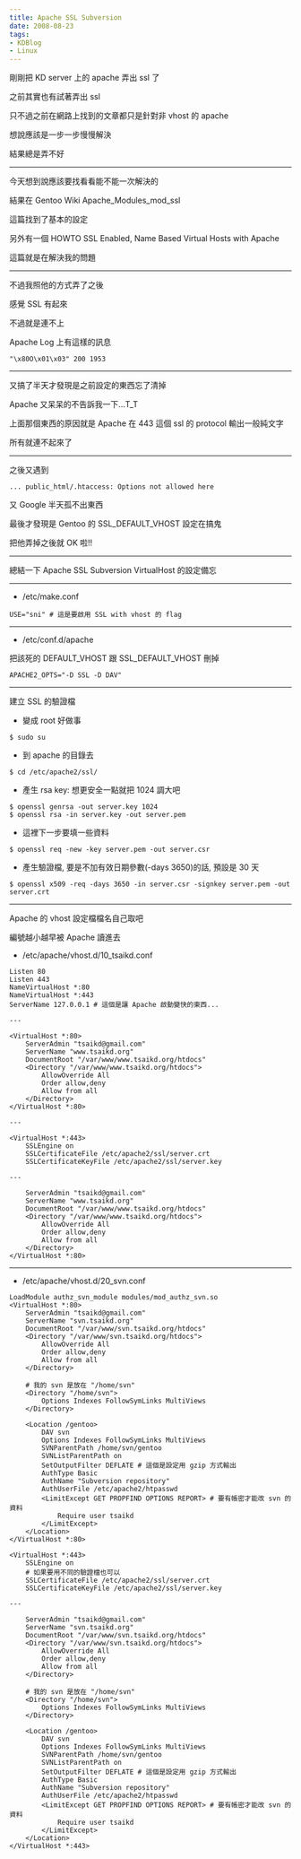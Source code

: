 ```yaml
---
title: Apache SSL Subversion
date: 2008-08-23
tags:
- KDBlog
- Linux
---
```

剛剛把 KD server 上的 apache 弄出 ssl 了

之前其實也有試著弄出 ssl

只不過之前在網路上找到的文章都只是針對非 vhost 的 apache

想說應該是一步一步慢慢解決

結果總是弄不好

---

今天想到說應該要找看看能不能一次解決的

結果在 Gentoo Wiki Apache_Modules_mod_ssl

這篇找到了基本的設定

另外有一個 HOWTO SSL Enabled, Name Based Virtual Hosts with Apache

這篇就是在解決我的問題

---

不過我照他的方式弄了之後

感覺 SSL 有起來

不過就是連不上

Apache Log 上有這樣的訊息

`"\x80O\x01\x03" 200 1953`

---

又搞了半天才發現是之前設定的東西忘了清掉

Apache 又呆呆的不告訴我一下...T_T

上面那個東西的原因就是 Apache 在 443 這個 ssl 的 protocol 輸出一般純文字

所有就連不起來了

---

之後又遇到

`... public_html/.htaccess: Options not allowed here`

又 Google 半天孤不出東西

最後才發現是 Gentoo 的 SSL_DEFAULT_VHOST 設定在搞鬼

把他弄掉之後就 OK 啦!!

---

總結一下 Apache SSL Subversion VirtualHost 的設定備忘

---

* /etc/make.conf

```
USE="sni" # 這是要啟用 SSL with vhost 的 flag
```

---

* /etc/conf.d/apache

把該死的 DEFAULT_VHOST 跟 SSL_DEFAULT_VHOST 刪掉

```
APACHE2_OPTS="-D SSL -D DAV"
```

---

建立 SSL 的驗證檔

* 變成 root 好做事

```
$ sudo su
```

* 到 apache 的目錄去

```
$ cd /etc/apache2/ssl/
```

* 產生 rsa key: 想更安全一點就把 1024 調大吧

```
$ openssl genrsa -out server.key 1024
$ openssl rsa -in server.key -out server.pem
```

* 這裡下一步要填一些資料

```
$ openssl req -new -key server.pem -out server.csr
```

* 產生驗證檔, 要是不加有效日期參數(-days 3650)的話, 預設是 30 天

```
$ openssl x509 -req -days 3650 -in server.csr -signkey server.pem -out server.crt
```

---

Apache 的 vhost 設定檔檔名自己取吧

編號越小越早被 Apache 讀進去

* /etc/apache/vhost.d/10_tsaikd.conf

```
Listen 80
Listen 443
NameVirtualHost *:80
NameVirtualHost *:443
ServerName 127.0.0.1 # 這個是讓 Apache 啟動變快的東西...

---

<VirtualHost *:80>
	ServerAdmin "tsaikd@gmail.com"
	ServerName "www.tsaikd.org"
	DocumentRoot "/var/www/www.tsaikd.org/htdocs"
	<Directory "/var/www/www.tsaikd.org/htdocs">
		AllowOverride All
		Order allow,deny
		Allow from all
	</Directory>
</VirtualHost *:80>

---

<VirtualHost *:443>
	SSLEngine on
	SSLCertificateFile /etc/apache2/ssl/server.crt
	SSLCertificateKeyFile /etc/apache2/ssl/server.key

---

	ServerAdmin "tsaikd@gmail.com"
	ServerName "www.tsaikd.org"
	DocumentRoot "/var/www/www.tsaikd.org/htdocs"
	<Directory "/var/www/www.tsaikd.org/htdocs">
		AllowOverride All
		Order allow,deny
		Allow from all
	</Directory>
</VirtualHost *:80>
```

---

* /etc/apache/vhost.d/20_svn.conf

```
LoadModule authz_svn_module modules/mod_authz_svn.so
<VirtualHost *:80>
	ServerAdmin "tsaikd@gmail.com"
	ServerName "svn.tsaikd.org"
	DocumentRoot "/var/www/svn.tsaikd.org/htdocs"
	<Directory "/var/www/svn.tsaikd.org/htdocs">
		AllowOverride All
		Order allow,deny
		Allow from all
	</Directory>

	# 我的 svn 是放在 "/home/svn"
	<Directory "/home/svn">
		Options Indexes FollowSymLinks MultiViews
	</Directory>

	<Location /gentoo>
		DAV svn
		Options Indexes FollowSymLinks MultiViews
		SVNParentPath /home/svn/gentoo
		SVNListParentPath on
		SetOutputFilter DEFLATE # 這個是設定用 gzip 方式輸出
		AuthType Basic
		AuthName "Subversion repository"
		AuthUserFile /etc/apache2/htpasswd
		<LimitExcept GET PROPFIND OPTIONS REPORT> # 要有帳密才能改 svn 的資料
			Require user tsaikd
		</LimitExcept>
	</Location>
</VirtualHost *:80>

<VirtualHost *:443>
	SSLEngine on
	# 如果要用不同的驗證檔也可以
	SSLCertificateFile /etc/apache2/ssl/server.crt
	SSLCertificateKeyFile /etc/apache2/ssl/server.key

---

	ServerAdmin "tsaikd@gmail.com"
	ServerName "svn.tsaikd.org"
	DocumentRoot "/var/www/svn.tsaikd.org/htdocs"
	<Directory "/var/www/svn.tsaikd.org/htdocs">
		AllowOverride All
		Order allow,deny
		Allow from all
	</Directory>

	# 我的 svn 是放在 "/home/svn"
	<Directory "/home/svn">
		Options Indexes FollowSymLinks MultiViews
	</Directory>

	<Location /gentoo>
		DAV svn
		Options Indexes FollowSymLinks MultiViews
		SVNParentPath /home/svn/gentoo
		SVNListParentPath on
		SetOutputFilter DEFLATE # 這個是設定用 gzip 方式輸出
		AuthType Basic
		AuthName "Subversion repository"
		AuthUserFile /etc/apache2/htpasswd
		<LimitExcept GET PROPFIND OPTIONS REPORT> # 要有帳密才能改 svn 的資料
			Require user tsaikd
		</LimitExcept>
	</Location>
</VirtualHost *:443>
```
